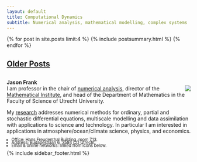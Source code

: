 ```yaml
---
layout: default
title: Computational Dynamics
subtitle: Numerical analysis, mathematical modelling, complex systems
---
```


<div class="span12">

<span>
<div class="span7">
{% for post in site.posts limit:4 %}
{% include postsummary.html %}
{% endfor %}
<h2><a href="archives.html">Older Posts</a><h2>
</div>
</span>


<div class="span4">

<b>Jason Frank</b></br>
<img src="assets/img/jasonfrank.jpg" align="right"></img>
I am professor in the chair of <a href="https://www.uu.nl/staff/JEFrank">numerical analysis</a>, 
director of the <a href="https://www.uu.nl/en/organisation/mathematical-institute">Mathematical Institute</a>, and head of the Department of Mathematics in the Faculty of Science of Utrecht University.

My <a href="research.html">research</a> addresses numerical methods for ordinary, partial and stochastic differential equations, multiscale modelling and data assimilation with applications to science and technology.  In particular I am interested in applications in atmosphere/ocean/climate science, physics, and economics.

<ul class="unstyled" style="font-size:.8em;line-height=.8em">
  <li style="margin:-6px"> Office: Hans Freudenthal Building, room 7.13.</li>
  <li style="margin:-6px"> Address: Budapestlaan 6, 3584 CD Utrecht.</li>
  
<li style="margin:-6px"> Email &amp; online networks: linked from icons below. </li>
</ul>

<span>
  {% include sidebar_footer.html %}
</span>
</div>

</div>
